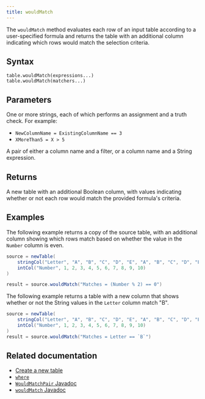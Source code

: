 ```yaml
---
title: wouldMatch
---
```


The `wouldMatch` method evaluates each row of an input table according to a user-specified formula and returns the table with an additional column indicating which rows would match the selection criteria.

## Syntax

```
table.wouldMatch(expressions...)
table.wouldMatch(matchers...)
```

## Parameters

<ParamTable>
<Param name="expressions" type="String...">

One or more strings, each of which performs an assignment and a truth check. For example:

- `NewColumnName = ExistingColumnName == 3`
- `XMoreThan5 = X > 5`

</Param>
<Param name="matchers" type="WouldMatchPair">

A pair of either a column name and a filter, or a column name and a String expression.

</Param>
</ParamTable>

## Returns

A new table with an additional Boolean column, with values indicating whether or not each row would match the provided formula's criteria.

## Examples

The following example returns a copy of the source table, with an additional column showing which rows match based on whether the value in the `Number` column is even.

```groovy order=source,result
source = newTable(
    stringCol("Letter", "A", "B", "C", "D", "E", "A", "B", "C", "D", "E"),
    intCol("Number", 1, 2, 3, 4, 5, 6, 7, 8, 9, 10)
)

result = source.wouldMatch("Matches = (Number % 2) == 0")
```

The following example returns a table with a new column that shows whether or not the String values in the `Letter` column match "B".

```groovy order=source,result
source = newTable(
    stringCol("Letter", "A", "B", "C", "D", "E", "A", "B", "C", "D", "E"),
    intCol("Number", 1, 2, 3, 4, 5, 6, 7, 8, 9, 10)
)
result = source.wouldMatch("Matches = Letter == `B`")
```

## Related documentation

- [Create a new table](../../../how-to-guides/new-and-empty-table.md#newtable)
- [`where`](./where.md)
- [`WouldMatchPair` Javadoc](/core/javadoc/io/deephaven/engine/table/WouldMatchPair.html)
- [`wouldMatch` Javadoc](https://deephaven.io/core/javadoc/io/deephaven/engine/table/Table.html#wouldMatch(java.lang.String...))
